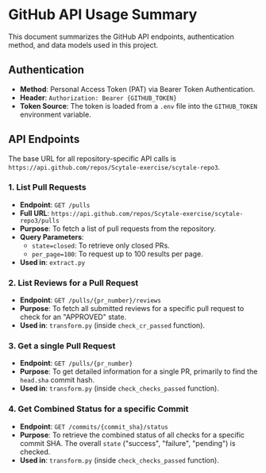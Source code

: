 # GitHub API Usage Summary

This document summarizes the GitHub API endpoints, authentication method, and data models used in this project.

## Authentication

-   **Method**: Personal Access Token (PAT) via Bearer Token Authentication.
-   **Header**: `Authorization: Bearer {GITHUB_TOKEN}`
-   **Token Source**: The token is loaded from a `.env` file into the `GITHUB_TOKEN` environment variable.

## API Endpoints

The base URL for all repository-specific API calls is `https://api.github.com/repos/Scytale-exercise/scytale-repo3`.

### 1. List Pull Requests

-   **Endpoint**: `GET /pulls`
-   **Full URL**: `https://api.github.com/repos/Scytale-exercise/scytale-repo3/pulls`
-   **Purpose**: To fetch a list of pull requests from the repository.
-   **Query Parameters**:
    -   `state=closed`: To retrieve only closed PRs.
    -   `per_page=100`: To request up to 100 results per page.
-   **Used in**: `extract.py`

### 2. List Reviews for a Pull Request

-   **Endpoint**: `GET /pulls/{pr_number}/reviews`
-   **Purpose**: To fetch all submitted reviews for a specific pull request to check for an "APPROVED" state.
-   **Used in**: `transform.py` (inside `check_cr_passed` function).

### 3. Get a single Pull Request

-   **Endpoint**: `GET /pulls/{pr_number}`
-   **Purpose**: To get detailed information for a single PR, primarily to find the `head.sha` commit hash.
-   **Used in**: `transform.py` (inside `check_checks_passed` function).

### 4. Get Combined Status for a specific Commit

-   **Endpoint**: `GET /commits/{commit_sha}/status`
-   **Purpose**: To retrieve the combined status of all checks for a specific commit SHA. The overall `state` ("success", "failure", "pending") is checked.
-   **Used in**: `transform.py` (inside `check_checks_passed` function). 